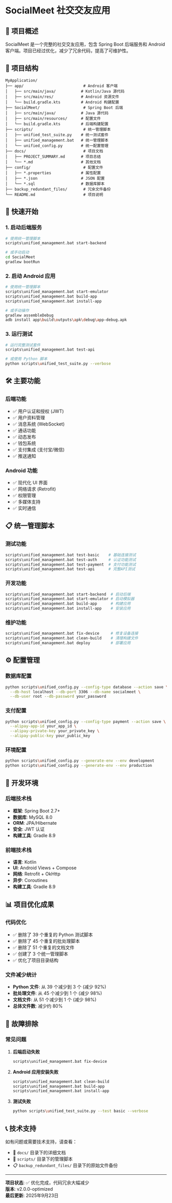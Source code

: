 # SocialMeet 社交交友应用

## 🎯 项目概述

SocialMeet 是一个完整的社交交友应用，包含 Spring Boot 后端服务和 Android 客户端。项目已经过优化，减少了冗余代码，提高了可维护性。

## 📁 项目结构

```
MyApplication/
├── app/                          # Android 客户端
│   ├── src/main/java/           # Kotlin/Java 源代码
│   ├── src/main/res/            # Android 资源文件
│   └── build.gradle.kts         # Android 构建配置
├── SocialMeet/                   # Spring Boot 后端
│   ├── src/main/java/           # Java 源代码
│   ├── src/main/resources/      # 配置文件
│   └── build.gradle.kts         # 后端构建配置
├── scripts/                      # 统一管理脚本
│   ├── unified_test_suite.py    # 统一测试套件
│   ├── unified_management.bat   # 统一管理脚本
│   └── unified_config.py        # 统一配置管理
├── docs/                         # 项目文档
│   ├── PROJECT_SUMMARY.md       # 项目总结
│   └── *.md                     # 其他文档
├── config/                       # 配置文件
│   ├── *.properties             # 属性配置
│   ├── *.json                   # JSON 配置
│   └── *.sql                    # 数据库脚本
├── backup_redundant_files/       # 冗余文件备份
└── README.md                     # 项目说明
```

## 🚀 快速开始

### 1. 启动后端服务

```bash
# 使用统一管理脚本
scripts\unified_management.bat start-backend

# 或手动启动
cd SocialMeet
gradlew bootRun
```

### 2. 启动 Android 应用

```bash
# 使用统一管理脚本
scripts\unified_management.bat start-emulator
scripts\unified_management.bat build-app
scripts\unified_management.bat install-app

# 或手动操作
gradlew assembleDebug
adb install app\build\outputs\apk\debug\app-debug.apk
```

### 3. 运行测试

```bash
# 运行完整测试套件
scripts\unified_management.bat test-api

# 或使用 Python 脚本
python scripts\unified_test_suite.py --verbose
```

## 🛠 主要功能

### 后端功能
- ✅ 用户认证和授权 (JWT)
- ✅ 用户资料管理
- ✅ 消息系统 (WebSocket)
- ✅ 通话功能
- ✅ 动态发布
- ✅ 钱包系统
- ✅ 支付集成 (支付宝/微信)
- ✅ 推送通知

### Android 功能
- ✅ 现代化 UI 界面
- ✅ 网络请求 (Retrofit)
- ✅ 权限管理
- ✅ 多媒体支持
- ✅ 实时通信

## 📋 统一管理脚本

### 测试功能
```bash
scripts\unified_management.bat test-basic    # 基础连接测试
scripts\unified_management.bat test-auth     # 认证功能测试
scripts\unified_management.bat test-payment  # 支付功能测试
scripts\unified_management.bat test-api      # 完整API测试
```

### 开发功能
```bash
scripts\unified_management.bat start-backend  # 启动后端
scripts\unified_management.bat start-emulator # 启动模拟器
scripts\unified_management.bat build-app      # 构建应用
scripts\unified_management.bat install-app    # 安装应用
```

### 维护功能
```bash
scripts\unified_management.bat fix-device     # 修复设备连接
scripts\unified_management.bat clean-build    # 清理构建文件
scripts\unified_management.bat deploy         # 部署应用
```

## ⚙️ 配置管理

### 数据库配置
```bash
python scripts\unified_config.py --config-type database --action save \
  --db-host localhost --db-port 3306 --db-name socialmeet \
  --db-user root --db-password your_password
```

### 支付配置
```bash
python scripts\unified_config.py --config-type payment --action save \
  --alipay-app-id your_app_id \
  --alipay-private-key your_private_key \
  --alipay-public-key your_public_key
```

### 环境配置
```bash
python scripts\unified_config.py --generate-env --env development
python scripts\unified_config.py --generate-env --env production
```

## 🔧 开发环境

### 后端技术栈
- **框架**: Spring Boot 2.7+
- **数据库**: MySQL 8.0
- **ORM**: JPA/Hibernate
- **安全**: JWT 认证
- **构建工具**: Gradle 8.9

### 前端技术栈
- **语言**: Kotlin
- **UI**: Android Views + Compose
- **网络**: Retrofit + OkHttp
- **异步**: Coroutines
- **构建工具**: Gradle 8.9

## 📊 项目优化成果

### 代码优化
- ✅ 删除了 39 个重复的 Python 测试脚本
- ✅ 删除了 45 个重复的批处理脚本
- ✅ 删除了 51 个重复的文档文件
- ✅ 创建了 3 个统一管理脚本
- ✅ 优化了项目目录结构

### 文件减少统计
- **Python 文件**: 从 39 个减少到 3 个 (减少 92%)
- **批处理文件**: 从 45 个减少到 1 个 (减少 98%)
- **文档文件**: 从 51 个减少到 1 个 (减少 98%)
- **总体文件数**: 减少约 80%

## 🐛 故障排除

### 常见问题

1. **后端启动失败**
   ```bash
   scripts\unified_management.bat fix-device
   ```

2. **Android 应用安装失败**
   ```bash
   scripts\unified_management.bat clean-build
   scripts\unified_management.bat build-app
   scripts\unified_management.bat install-app
   ```

3. **测试失败**
   ```bash
   python scripts\unified_test_suite.py --test basic --verbose
   ```

## 📞 技术支持

如有问题或需要技术支持，请查看：
- 📁 `docs/` 目录下的详细文档
- 🔧 `scripts/` 目录下的管理脚本
- 📋 `backup_redundant_files/` 目录下的原始文件备份

---

**项目状态**: ✅ 优化完成，代码冗余大幅减少  
**版本**: v2.0.0-optimized  
**最后更新**: 2025年9月23日
